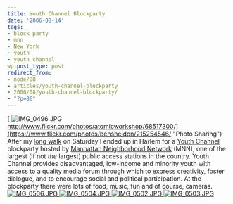 ```yaml
---
title: Youth Channel Blockparty
date: '2006-08-14'
tags:
- block party
- mnn
- New York
- youth
- youth channel
wp:post_type: post
redirect_from:
- node/88
- articles/youth-channel-blockparty
- 2006/08/youth-channel-blockparty/
- "?p=88"
---
```


  [ ![IMG_0496.JPG](http://static.flickr.com/77/215254546_becf8e5034.jpg) http://www.flickr.com/photos/atomicworkshop/68517300/](https://www.flickr.com/photos/bensheldon/215254546/ "Photo Sharing")
After my [long walk](https://island94.org/node/86) on Saturday I ended up in Harlem for a [Youth Channel](http://youthchannel.org) blockparty hosted by [Manhattan Neighborhood Network](http://mnn.org) (MNN), one of the largest (if not _the_ largest) public access stations in the country. Youth Channel provides disadvantaged, low-income and minority youth with access to a quality media forum through which to express creativity, foster dialogue, and to encourage social and political participation. At the blockparty there were lots of food, music, fun and of course, cameras.
  [ ![IMG_0506.JPG](http://static.flickr.com/85/215254618_7eaeacfb42_t.jpg) ](https://www.flickr.com/photos/bensheldon/215254618/ "Photo Sharing") [ ![IMG_0504.JPG](http://static.flickr.com/83/215254570_cf4df120c2_t.jpg) ](http://www.flickr.com/photos/bensheldon/215254570/ "Photo Sharing") [ ![IMG_0502.JPG](http://static.flickr.com/90/215254658_d6ae833377_t.jpg) ](http://www.flickr.com/photos/bensheldon/215254658/ "Photo Sharing") [ ![IMG_0503.JPG](http://static.flickr.com/87/215254682_d859a28e4b_t.jpg) ](http://www.flickr.com/photos/bensheldon/215254682/ "Photo Sharing")
